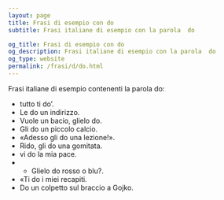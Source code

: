 ```yaml
---
layout: page
title: Frasi di esempio con do 
subtitle: Frasi italiane di esempio con la parola  do

og_title: Frasi di esempio con do 
og_description: Frasi italiane di esempio con la parola  do
og_type: website
permalink: /frasi/d/do.html
---
```


Frasi italiane di esempio contenenti la parola do:


- tutto ti do’.
- Le do un indirizzo.
- Vuole un bacio, glielo do.
- Gli do un piccolo calcio.
- «Adesso gli do una lezione!».
- Rido, gli do una gomitata.
- vi do la mia pace.
- - Glielo do rosso o blu?.
- «Ti do i miei recapiti.
- Do un colpetto sul braccio a Gojko.
